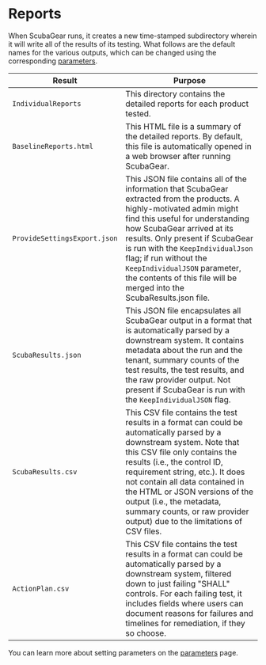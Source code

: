 # Reports

When ScubaGear runs, it creates a new time-stamped subdirectory wherein it will write all of the results of its testing. What follows are the default names for the various outputs, which can be changed using the corresponding [parameters](../configuration/parameters.md).

| Result                       | Purpose   |
|------------------------------|-----------|
| `IndividualReports`          | This directory contains the detailed reports for each product tested. |
| `BaselineReports.html`       | This HTML file is a summary of the detailed reports. By default, this file is automatically opened in a web browser after running ScubaGear. |
| `ProvideSettingsExport.json` | This JSON file contains all of the information that ScubaGear extracted from the products.  A highly-motivated admin might find this useful for understanding how ScubaGear arrived at its results. Only present if ScubaGear is run with the `KeepIndividualJson` flag; if run without the `KeepIndividualJSON` parameter, the contents of this file will be merged into the ScubaResults.json file. |
| `ScubaResults.json`           | This JSON file encapsulates all ScubaGear output in a format that is automatically parsed by a downstream system. It contains metadata about the run and the tenant, summary counts of the test results, the test results, and the raw provider output. Not present if ScubaGear is run with the `KeepIndividualJSON` flag. |
| `ScubaResults.csv`            | This CSV file contains the test results in a format can could be automatically parsed by a downstream system. Note that this CSV file only contains the results (i.e., the control ID, requirement string, etc.). It does not contain all data contained in the HTML or JSON versions of the output (i.e., the metadata, summary counts, or raw provider output) due to the limitations of CSV files. |
| `ActionPlan.csv`            | This CSV file contains the test results in a format can could be automatically parsed by a downstream system, filtered down to just failing "SHALL" controls. For each failing test, it includes fields where users can document reasons for failures and timelines for remediation, if they so choose. |

You can learn more about setting parameters on the [parameters](../configuration/parameters.md) page.
